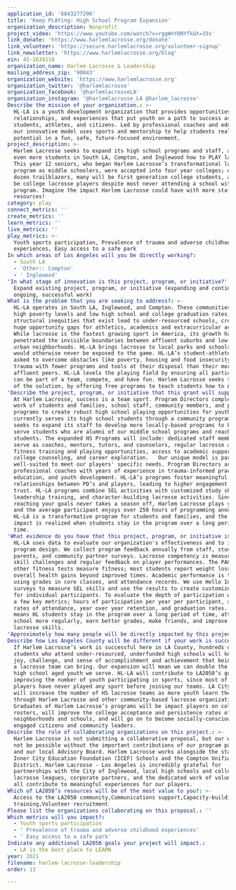 ```yaml
---
application_id: '6843277296'
title: 'Keep PLAYing: High School Program Expansion'
organization_description: Nonprofit
project_video: 'https://www.youtube.com/watch?v=rggWnY0NYfk&t=33s'
link_donate: 'https://www.harlemlacrosse.org/donate'
link_volunteer: 'https://secure.harlemlacrosse.org/volunteer-signup'
link_newsletter: 'https://www.harlemlacrosse.org/blog'
ein: 45-1634118
organization_name: Harlem Lacrosse & Leadership
mailing_address_zip: '90043'
organization_website: 'https://www.harlemlacrosse.org'
organization_twitter: '@harlemlacrosse'
organization_facebook: '@harlemlacrosseLA'
organization_instagram: '@harlemlacrosse_LA @harlem_lacrosse'
Describe the mission of your organization.: >-
  HL-LA is a youth development organization that provides opportunities,
  relationships, and experiences that put youth on a path to success as
  students, athletes, and citizens. Led by professional coaches and educators,
  our innovative model uses sports and mentorship to help students realize their
  potential in a fun, safe, future-focused environment.
project_description: >-
  Harlem Lacrosse seeks to expand its high school programs and staff, and teach
  even more students in South LA, Compton, and Inglewood how to PLAY lacrosse.
  This year 12 seniors, who began Harlem Lacrosse’s transformational lacrosse
  program as middle schoolers, were accepted into four year colleges; of those
  dozen trailblazers, many will be first generation college students, and 7 will
  be college lacrosse players despite most never attending a school with a HS
  program. Imagine the impact Harlem Lacrosse could have with more staff and
  resources!
category: play
connect_metrics: ''
create_metrics: ''
learn_metrics: ''
live_metrics: ''
play_metrics: >-
  Youth sports participation, Prevalence of trauma and adverse childhood
  experiences, Easy access to a safe park
In which areas of Los Angeles will you be directly working?:
  - South LA
  - 'Other:: Compton'
  - ' Inglewood'
'In what stage of innovation is this project, program, or initiative?': >-
  Expand existing project, program, or initiative (expanding and continuing
  ongoing, successful work)
What is the problem that you are seeking to address?: >-
  HL-LA operates in South LA, Inglewood, and Compton. These communities report
  high poverty levels and low high school and college graduation rates; the
  structural inequities that exist lead to under-resourced schools, creating
  huge opportunity gaps for athletics, academics and extracurricular activities.
  While lacrosse is the fastest growing sport in America, its growth has barely
  penetrated the invisible boundaries between affluent suburbs and low-income,
  urban neighborhoods. HL-LA brings lacrosse to local parks and schools that
  would otherwise never be exposed to the game. HL-LA’s student-athletes are
  asked to overcome obstacles like poverty, housing and food insecurity, and
  trauma with fewer programs and tools at their disposal than their more
  affluent peers. HL-LA levels the playing field by ensuring all participants
  can be part of a team, compete, and have fun. Harlem Lacrosse seeks to be part
  of the solution, by offering free programs to teach students how to Aim High.
'Describe the project, program, or initiative that this grant will support to address the problem identified.': >-
  At Harlem Lacrosse, success is a team sport. Program Directors complement the
  work of students and families, school staff, community members, and peer
  programs to create robust high school playing opportunities for youth.  HL-LA
  currently serves its high school students through a community program, but
  seeks to expand its staff to develop more locally-based programs to better
  serve students who are alumni of our middle school programs and reach new
  students. The expanded HS Programs will include: dedicated staff members who
  serve as coaches, mentors, tutors, and counselors, regular lacrosse and
  fitness training and playing opportunities, access to academic support,
  college counseling, and career exploration.   Our unique model is particularly
  well-suited to meet our players' specific needs. Program Directors are
  professional coaches with years of experience in trauma-informed practices,
  education, and youth development. HL-LA’s programs foster meaningful
  relationships between PD’s and players, leading to higher engagement and
  trust. HL-LA programs combine SEL activities with customized study skills,
  leadership training, and character-building lacrosse activities. Since
  reaching your goals never takes a season off, Harlem Lacrosse plays year-round
  and the average participant enjoys over 250 hours of programming annually.
  HL-LA is a transformative program for students and families, and the true
  impact is realized when students stay in the program over a long period of
  time.   
'What evidence do you have that this project, program, or initiative is or will be successful, and how will you define and measure success?': >-
  HL-LA uses data to evaluate our organization's effectiveness and to inform
  program design. We collect program feedback annually from staff, students,
  parents, and community partner surveys. Lacrosse competency is measured in
  skill challenges and regular feedback on player performances. The PACER and
  other fitness tests measure fitness; most students report weight loss and
  overall health gains beyond improved times. Academic performance is tracked
  using grades in core classes, and attendance records. We use Hello Insight
  surveys to measure SEL skills and use the results to create customized plans
  for individual participants. To evaluate the depth of participation we look at
  a few key metrics; hours of participation per year per participant, annual
  rates of attendance, year over year retention, and graduation rates.  Success
  means HL students stay in the program over a long period of time, attend
  school more regularly, earn better grades, make friends, and improve their
  lacrosse skills. 
'Approximately how many people will be directly impacted by this project, program, or initiative?': '300'
Describe how Los Angeles County will be different if your work is successful.: >-
  If Harlem Lacrosse’s work is successful here in LA County, hundreds of
  students who attend under-resourced, underfunded high schools will know the
  joy, challenge, and sense of accomplishment and achievement that being part of
  a lacrosse team can bring. Our expansion will mean we can double the number of
  high school aged youth we serve. HL-LA will contribute to LA2050’s goal of
  improving the number of youth participating in sports, since most of our
  players have never played any sport before joining our teams. LA City schools
  will increase the number of HS lacrosse teams as more youth learn the sport
  through Harlem Lacrosse and other community-based lacrosse organizations.
  Graduates of Harlem Lacrosse’s programs will be impact players on college
  rosters, will improve the college acceptance and persistence rates of their
  neighborhoods and schools, and will go on to become socially-conscious,
  engaged citizens and community leaders.
Describe the role of collaborating organizations on this project.: >-
  Harlem Lacrosse is not submitting a collaborative proposal, but our work would
  not be possible without the important contributions of our program partners
  and our local Advisory Board. Harlem Lacrosse works alongside the staff at
  Inner City Education Foundation (ICEF) Schools and the Compton Unified School
  District. Harlem Lacrosse - Los Angeles is incredibly grateful for
  partnerships with the City of Inglewood, local high schools and colleges,
  lacrosse leagues, corporate partners, and the dedicated work of volunteers who
  all contribute to meaningful experiences for our players.
Which of LA2050’s resources will be of the most value to you?: >-
  Access to the LA2050 community,Communications support,Capacity-building and
  training,Volunteer recruitment
Please list the organizations collaborating on this proposal.: ''
Which metrics will you impact?:
  - Youth sports participation
  - ' Prevalence of trauma and adverse childhood experiences'
  - ' Easy access to a safe park'
Indicate any additional LA2050 goals your project will impact.:
  - LA is the best place to LEARN
year: 2021
filename: harlem-lacrosse-leadership
order: 13

---
```

